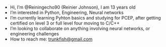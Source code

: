 - Hi, I’m @Reiningecho90 (Reinier Johnson), I am 13 years old
- I’m interested in Python, Engineering, Neural networks
- I’m currently learning Pyhton basics and studying for PCEP, after getting certified on level 3 or full level four moving to C/C++
- I’m looking to collaborate on anything involving neural networks, or engineering challenges
- How to reach me: trunkfish@gmail.com

<!---
Reiningecho90/Reiningecho90 is a ✨ special ✨ repository because its `README.md` (this file) appears on your GitHub profile.
You can click the Preview link to take a look at your changes.
--->
